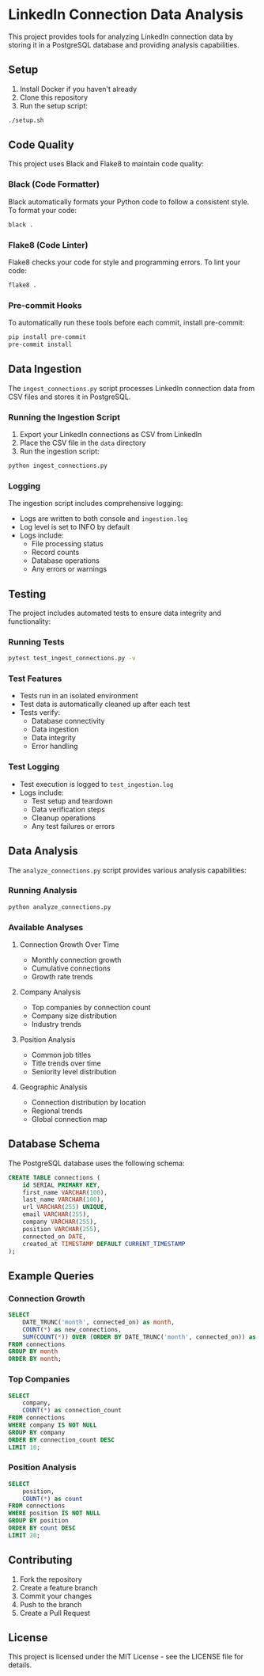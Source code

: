 # LinkedIn Connection Data Analysis

This project provides tools for analyzing LinkedIn connection data by storing it in a PostgreSQL database and providing analysis capabilities.

## Setup

1. Install Docker if you haven't already
2. Clone this repository
3. Run the setup script:
```bash
./setup.sh
```

## Code Quality

This project uses Black and Flake8 to maintain code quality:

### Black (Code Formatter)
Black automatically formats your Python code to follow a consistent style. To format your code:
```bash
black .
```

### Flake8 (Code Linter)
Flake8 checks your code for style and programming errors. To lint your code:
```bash
flake8 .
```

### Pre-commit Hooks
To automatically run these tools before each commit, install pre-commit:
```bash
pip install pre-commit
pre-commit install
```

## Data Ingestion

The `ingest_connections.py` script processes LinkedIn connection data from CSV files and stores it in PostgreSQL.

### Running the Ingestion Script

1. Export your LinkedIn connections as CSV from LinkedIn
2. Place the CSV file in the `data` directory
3. Run the ingestion script:
```bash
python ingest_connections.py
```

### Logging

The ingestion script includes comprehensive logging:
- Logs are written to both console and `ingestion.log`
- Log level is set to INFO by default
- Logs include:
  - File processing status
  - Record counts
  - Database operations
  - Any errors or warnings

## Testing

The project includes automated tests to ensure data integrity and functionality:

### Running Tests

```bash
pytest test_ingest_connections.py -v
```

### Test Features

- Tests run in an isolated environment
- Test data is automatically cleaned up after each test
- Tests verify:
  - Database connectivity
  - Data ingestion
  - Data integrity
  - Error handling

### Test Logging

- Test execution is logged to `test_ingestion.log`
- Logs include:
  - Test setup and teardown
  - Data verification steps
  - Cleanup operations
  - Any test failures or errors

## Data Analysis

The `analyze_connections.py` script provides various analysis capabilities:

### Running Analysis

```bash
python analyze_connections.py
```

### Available Analyses

1. Connection Growth Over Time
   - Monthly connection growth
   - Cumulative connections
   - Growth rate trends

2. Company Analysis
   - Top companies by connection count
   - Company size distribution
   - Industry trends

3. Position Analysis
   - Common job titles
   - Title trends over time
   - Seniority level distribution

4. Geographic Analysis
   - Connection distribution by location
   - Regional trends
   - Global connection map

## Database Schema

The PostgreSQL database uses the following schema:

```sql
CREATE TABLE connections (
    id SERIAL PRIMARY KEY,
    first_name VARCHAR(100),
    last_name VARCHAR(100),
    url VARCHAR(255) UNIQUE,
    email VARCHAR(255),
    company VARCHAR(255),
    position VARCHAR(255),
    connected_on DATE,
    created_at TIMESTAMP DEFAULT CURRENT_TIMESTAMP
);
```

## Example Queries

### Connection Growth
```sql
SELECT 
    DATE_TRUNC('month', connected_on) as month,
    COUNT(*) as new_connections,
    SUM(COUNT(*)) OVER (ORDER BY DATE_TRUNC('month', connected_on)) as total_connections
FROM connections
GROUP BY month
ORDER BY month;
```

### Top Companies
```sql
SELECT 
    company,
    COUNT(*) as connection_count
FROM connections
WHERE company IS NOT NULL
GROUP BY company
ORDER BY connection_count DESC
LIMIT 10;
```

### Position Analysis
```sql
SELECT 
    position,
    COUNT(*) as count
FROM connections
WHERE position IS NOT NULL
GROUP BY position
ORDER BY count DESC
LIMIT 20;
```

## Contributing

1. Fork the repository
2. Create a feature branch
3. Commit your changes
4. Push to the branch
5. Create a Pull Request

## License

This project is licensed under the MIT License - see the LICENSE file for details. 